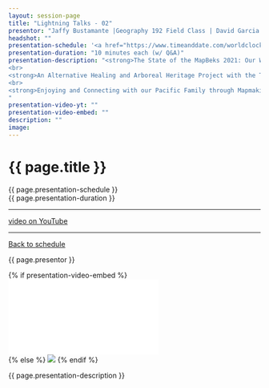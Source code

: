 ```yaml
---
layout: session-page
title: "Lightning Talks - 02"
presentor: "Jaffy Bustamante |Geography 192 Field Class | David Garcia (Mapmaker)" 
headshot: ""
presentation-schedule: '<a href="https://www.timeanddate.com/worldclock/fixedtime.html?iso=2021-11-13T09:15:00Z">20 Nov 2021, 17:15 UTC+8</a>'
presentation-duration: "10 minutes each (w/ Q&A)"
presentation-description: "<strong>The State of the MapBeks 2021: Our Wins, Challenges, and Next Steps!</strong><br>Jaffy Bustamante<br>
<br>
<strong>An Alternative Healing and Arboreal Heritage Project with the Tabaco City LGU</strong><br>Geography 192 Field Class<br> 
<br>
<strong>Enjoying and Connecting with our Pacific Family through Mapmaking</strong><br>David Garcia (Mapmaker)
"
presentation-video-yt: ""
presentation-video-embed: ""
description: ""
image:
---
```


<h1 class="color-pnm-blue">{{ page.title }}</h1>
<div class="row my-4">
<section class="col-lg-3">
<p class="small">{{ page.presentation-schedule }}<br>
{{ page.presentation-duration }}
</p>
<hr>
<p class="small">
<a href="{{ page.presentation-video-yt }}">video on YouTube</a>
</p>
<hr>
<p class="small"><a href="{{ site.baseurl }}/programme/">Back to schedule</a>
</p>
</section>
<section class="col-lg-9">
<p>{{ page.presentor }}</p>
{% if presentation-video-embed %}
<div class="embed-responsive embed-responsive-16by9">
<iframe class="mb-4 embed-responsive-item" src="{{ page.presentation-video-embed }}" frameborder="0" allow="accelerometer; autoplay; clipboard-write; encrypted-media; gyroscope; picture-in-picture" allowfullscreen></iframe>
</div>
{% else %}
<img class="img-fluid border border-primary rounded p-2" src="{{ site.baseurl }}/assets/img/site/pnm21-vid-placeholder.png">
{% endif %}
<p class="mt-4">{{ page.presentation-description }}
</p>
</section>
</div>